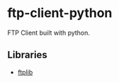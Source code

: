 # ftp-client-python
FTP Client built with python.

## Libraries
- [ftplib](https://docs.python.org/3/library/ftplib.html)

